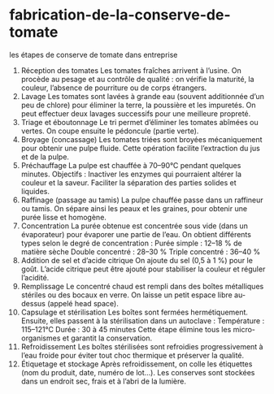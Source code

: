 # fabrication-de-la-conserve-de-tomate
les étapes de conserve de tomate dans entreprise 
1. Réception des tomates
Les tomates fraîches arrivent à l’usine.
On procède au pesage et au contrôle de qualité : on vérifie la maturité, la couleur, l’absence de pourriture ou de corps étrangers.
2. Lavage
Les tomates sont lavées à grande eau (souvent additionnée d’un peu de chlore) pour éliminer la terre, la poussière et les impuretés.
On peut effectuer deux lavages successifs pour une meilleure propreté.
3. Triage et éboutonnage
Le tri permet d’éliminer les tomates abîmées ou vertes.
On coupe ensuite le pédoncule (partie verte).
4. Broyage (concassage)
Les tomates triées sont broyées mécaniquement pour obtenir une pulpe fluide.
Cette opération facilite l’extraction du jus et de la pulpe.
5. Préchauffage
La pulpe est chauffée à 70–90°C pendant quelques minutes.
Objectifs :
Inactiver les enzymes qui pourraient altérer la couleur et la saveur.
Faciliter la séparation des parties solides et liquides.
6. Raffinage (passage au tamis)
La pulpe chauffée passe dans un raffineur ou tamis.
On sépare ainsi les peaux et les graines, pour obtenir une purée lisse et homogène.
7. Concentration
La purée obtenue est concentrée sous vide (dans un évaporateur) pour évaporer une partie de l’eau.
On obtient différents types selon le degré de concentration :
Purée simple : 12–18 % de matière sèche
Double concentré : 28–30 %
Triple concentré : 36–40 %
8. Addition de sel et d’acide citrique
On ajoute du sel (0,5 à 1 %) pour le goût.
L’acide citrique peut être ajouté pour stabiliser la couleur et réguler l’acidité.
9. Remplissage
Le concentré chaud est rempli dans des boîtes métalliques stériles ou des bocaux en verre.
On laisse un petit espace libre au-dessus (appelé head space).
10. Capsulage et stérilisation
Les boîtes sont fermées hermétiquement.
Ensuite, elles passent à la stérilisation dans un autoclave :
Température : 115–121°C
Durée : 30 à 45 minutes
Cette étape élimine tous les micro-organismes et garantit la conservation.
11. Refroidissement
Les boîtes stérilisées sont refroidies progressivement à l’eau froide pour éviter tout choc thermique et préserver la qualité.
12. Étiquetage et stockage
Après refroidissement, on colle les étiquettes (nom du produit, date, numéro de lot…).
Les conserves sont stockées dans un endroit sec, frais et à l’abri de la lumière.
